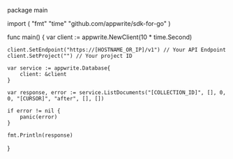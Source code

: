 package main

import (
    "fmt"
    "time"
    "github.com/appwrite/sdk-for-go"
)

func main() {
    var client := appwrite.NewClient(10 * time.Second)

    client.SetEndpoint("https://[HOSTNAME_OR_IP]/v1") // Your API Endpoint
    client.SetProject("") // Your project ID

    var service := appwrite.Database{
        client: &client
    }

    var response, error := service.ListDocuments("[COLLECTION_ID]", [], 0, 0, "[CURSOR]", "after", [], [])

    if error != nil {
        panic(error)
    }

    fmt.Println(response)
}
